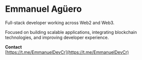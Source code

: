 # Emmanuel Agüero

Full-stack developer working across Web2 and Web3.

Focused on building scalable applications, integrating blockchain technologies, and improving developer experience.

**Contact**  
[https://t.me/EmmanuelDevCr](https://t.me/EmmanuelDevCr)
